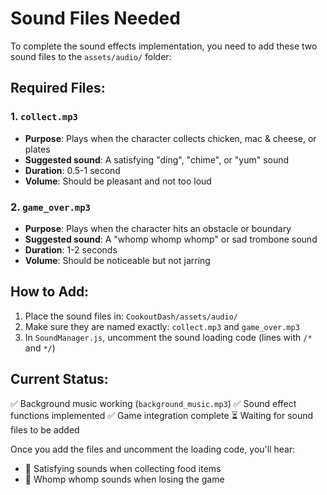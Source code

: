 # Sound Files Needed

To complete the sound effects implementation, you need to add these two sound files to the `assets/audio/` folder:

## Required Files:

### 1. `collect.mp3`
- **Purpose**: Plays when the character collects chicken, mac & cheese, or plates
- **Suggested sound**: A satisfying "ding", "chime", or "yum" sound
- **Duration**: 0.5-1 second
- **Volume**: Should be pleasant and not too loud

### 2. `game_over.mp3` 
- **Purpose**: Plays when the character hits an obstacle or boundary
- **Suggested sound**: A "whomp whomp whomp" or sad trombone sound
- **Duration**: 1-2 seconds
- **Volume**: Should be noticeable but not jarring

## How to Add:

1. Place the sound files in: `CookoutDash/assets/audio/`
2. Make sure they are named exactly: `collect.mp3` and `game_over.mp3`
3. In `SoundManager.js`, uncomment the sound loading code (lines with `/*` and `*/`)

## Current Status:

✅ Background music working (`background_music.mp3`)
✅ Sound effect functions implemented
✅ Game integration complete
⏳ Waiting for sound files to be added

Once you add the files and uncomment the loading code, you'll hear:
- 🎵 Satisfying sounds when collecting food items
- 🎵 Whomp whomp sounds when losing the game 